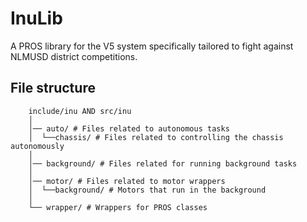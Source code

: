 # InuLib
A PROS library for the V5 system specifically tailored to fight against NLMUSD district competitions. 

## File structure
```
    include/inu AND src/inu
    │
    │── auto/ # Files related to autonomous tasks
    │  └──chassis/ # Files related to controlling the chassis autonomously
    │    
    │── background/ # Files related for running background tasks
    │  
    │── motor/ # Files related to motor wrappers
    │  └──background/ # Motors that run in the background
    │    
    └── wrapper/ # Wrappers for PROS classes
```
      

